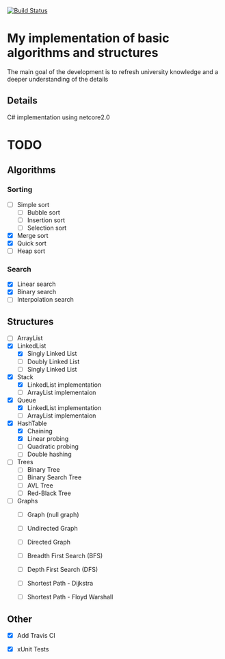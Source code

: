 [![Build Status](https://travis-ci.org/vsundupey/MyAlgImplCSharp.svg?branch=master)](https://travis-ci.org/vsundupey/MyAlgImplCSharp)
# My implementation of basic algorithms and structures

The main goal of the development is to refresh university knowledge and a deeper understanding of the details

## Details 

C# implementation using netcore2.0

# TODO
## Algorithms
### Sorting
- [ ] Simple sort
  - [ ] Bubble sort
  - [ ] Insertion sort
  - [ ] Selection sort
- [x] Merge sort
- [x] Quick sort
- [ ] Heap sort
### Search
- [x] Linear search
- [x] Binary search
- [ ] Interpolation search
## Structures
- [ ] ArrayList
- [x] LinkedList
  - [x] Singly Linked List
  - [ ] Doubly Linked List
  - [ ] Singly Linked List
- [x] Stack
  - [x] LinkedList implementation
  - [ ] ArrayList implementaion
- [x] Queue
  - [x] LinkedList implementation
  - [ ] ArrayList implementaion
- [x] HashTable
  - [x] Chaining
  - [x] Linear probing
  - [ ] Quadratic probing
  - [ ] Double hashing
- [ ] Trees
  - [ ] Binary Tree
  - [ ] Binary Search Tree
  - [ ] AVL Tree
  - [ ] Red-Black Tree
- [ ] Graphs
   - [ ] Graph (null graph)
   - [ ] Undirected Graph
   - [ ] Directed Graph
   - [ ] Breadth First Search (BFS)
   - [ ] Depth First Search (DFS)
   - [ ] Shortest Path - Dijkstra
   - [ ] Shortest Path - Floyd Warshall
   

## Other
- [x] Add Travis CI
- [x] xUnit Tests



